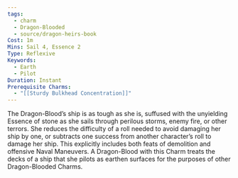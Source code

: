```yaml
---
tags:
  - charm
  - Dragon-Blooded
  - source/dragon-heirs-book
Cost: 1m
Mins: Sail 4, Essence 2
Type: Reflexive
Keywords:
  - Earth
  - Pilot
Duration: Instant
Prerequisite Charms:
  - "[[Sturdy Bulkhead Concentration]]"
---
```

The Dragon-Blood’s ship is as tough as she is, suffused with the unyielding Essence of stone as she sails through perilous storms, enemy fire, or other terrors. She reduces the difficulty of a roll needed to avoid damaging her ship by one, or subtracts one success from another character’s roll to damage her ship. This explicitly includes both feats of demolition and offensive Naval Maneuvers.
A Dragon-Blood with this Charm treats the decks of a ship that she pilots as earthen surfaces for the purposes of other Dragon-Blooded Charms.